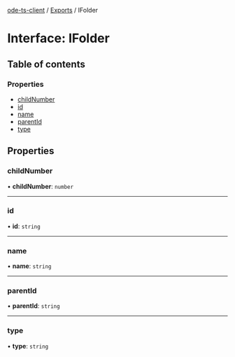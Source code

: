 [ode-ts-client](../README.md) / [Exports](../modules.md) / IFolder

# Interface: IFolder

## Table of contents

### Properties

- [childNumber](IFolder.md#childnumber)
- [id](IFolder.md#id)
- [name](IFolder.md#name)
- [parentId](IFolder.md#parentid)
- [type](IFolder.md#type)

## Properties

### childNumber

• **childNumber**: `number`

___

### id

• **id**: `string`

___

### name

• **name**: `string`

___

### parentId

• **parentId**: `string`

___

### type

• **type**: `string`
